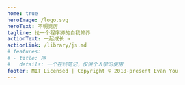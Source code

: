 ```yaml
---
home: true
heroImage: /logo.svg
heroText: 不明觉厉
tagline: 论一个程序狮的自我修养
actionText: 一起成长 →
actionLink: /library/js.md
# features:
# - title: 序
#   details: 一个在线笔记，仅供个人学习使用
footer: MIT Licensed | Copyright © 2018-present Evan You
---
```

